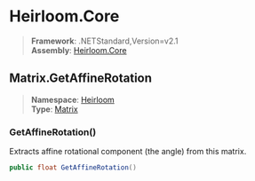 # Heirloom.Core

> **Framework**: .NETStandard,Version=v2.1  
> **Assembly**: [Heirloom.Core][0]  

## Matrix.GetAffineRotation

> **Namespace**: [Heirloom][0]  
> **Type**: [Matrix][1]  

### GetAffineRotation()

Extracts affine rotational component (the angle) from this matrix.

```cs
public float GetAffineRotation()
```

[0]: ../../../Heirloom.Core.md
[1]: ../Matrix.md
